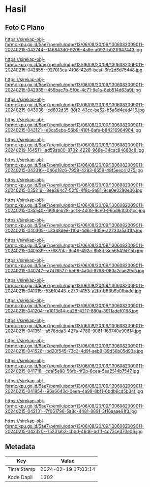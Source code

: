# Hasil

## Foto C Plano

https://sirekap-obj-formc.kpu.go.id/5ae7/pemilu/pdpr/13/06/08/20/09/1306082009011-20240215-042744--146843d0-9209-4a9e-a092-b021fff47443.jpg

https://sirekap-obj-formc.kpu.go.id/5ae7/pemilu/pdpr/13/06/08/20/09/1306082009011-20240215-042855--927013ca-4f06-42d9-bcaf-6fe2d6d75448.jpg

https://sirekap-obj-formc.kpu.go.id/5ae7/pemilu/pdpr/13/06/08/20/09/1306082009011-20240215-042935--459bac7b-5f0c-4c71-9e1a-8eb514d63a9f.jpg

https://sirekap-obj-formc.kpu.go.id/5ae7/pemilu/pdpr/13/06/08/20/09/1306082009011-20240215-043038--cd602d35-98f2-43cc-be52-b5a6d4eed416.jpg

https://sirekap-obj-formc.kpu.go.id/5ae7/pemilu/pdpr/13/06/08/20/09/1306082009011-20240215-043121--e3ca5eba-56b9-410f-8afe-b84216964964.jpg

https://sirekap-obj-formc.kpu.go.id/5ae7/pemilu/pdpr/13/06/08/20/09/1306082009011-20240219-164511--ad59ab80-8702-4228-968e-34cac84680c8.jpg

https://sirekap-obj-formc.kpu.go.id/5ae7/pemilu/pdpr/13/06/08/20/09/1306082009011-20240215-043316--046d18c6-7958-4293-8558-48f5eec41275.jpg

https://sirekap-obj-formc.kpu.go.id/5ae7/pemilu/pdpr/13/06/08/20/09/1306082009011-20240215-035219--8ee364c7-52f0-4f8c-9a81-9ce0e0290e06.jpg

https://sirekap-obj-formc.kpu.go.id/5ae7/pemilu/pdpr/13/06/08/20/09/1306082009011-20240215-035540--6684eb28-bc18-4d09-9ce0-96bd9d0331cc.jpg

https://sirekap-obj-formc.kpu.go.id/5ae7/pemilu/pdpr/13/06/08/20/09/1306082009011-20240215-040305--c3348dee-110d-4d6c-935e-a2233a5a31fa.jpg

https://sirekap-obj-formc.kpu.go.id/5ae7/pemilu/pdpr/13/06/08/20/09/1306082009011-20240215-040539--e7687fda-9c46-492a-8b8d-8e565415915b.jpg

https://sirekap-obj-formc.kpu.go.id/5ae7/pemilu/pdpr/13/06/08/20/09/1306082009011-20240215-040747--a7d76577-beb8-4a0d-8798-083a2cae29c5.jpg

https://sirekap-obj-formc.kpu.go.id/5ae7/pemilu/pdpr/13/06/08/20/09/1306082009011-20240215-041015--536f0443-e270-4153-a2fb-b66b9b0fbadd.jpg

https://sirekap-obj-formc.kpu.go.id/5ae7/pemilu/pdpr/13/06/08/20/09/1306082009011-20240215-041204--e1013d14-ca28-4217-880a-3911adef0168.jpg

https://sirekap-obj-formc.kpu.go.id/5ae7/pemilu/pdpr/13/06/08/20/09/1306082009011-20240215-041351--a578dda3-427a-4780-9081-169740e90614.jpg

https://sirekap-obj-formc.kpu.go.id/5ae7/pemilu/pdpr/13/06/08/20/09/1306082009011-20240215-041526--bd20f545-73c3-4d9f-aeb9-39d50b05d93a.jpg

https://sirekap-obj-formc.kpu.go.id/5ae7/pemilu/pdpr/13/06/08/20/09/1306082009011-20240215-041718--cda15e88-56fb-4f2b-8cea-5ea2514b7547.jpg

https://sirekap-obj-formc.kpu.go.id/5ae7/pemilu/pdpr/13/06/08/20/09/1306082009011-20240215-041854--96a6643d-0eea-4a99-8bf1-6bdb6cd5b34f.jpg

https://sirekap-obj-formc.kpu.go.id/5ae7/pemilu/pdpr/13/06/08/20/09/1306082009011-20240215-042131--7f061796-5a8c-4481-8891-3f16aaae61f3.jpg

https://sirekap-obj-formc.kpu.go.id/5ae7/pemilu/pdpr/13/06/08/20/09/1306082009011-20240215-042320--15231ab3-cbbd-49d6-bd1f-4d73ce370e06.jpg


## Metadata

| Key        | Value               |
| ---------- | ------------------- |
| Time Stamp | 2024-02-19 17:03:14 |
| Kode Dapil | 1302                |




